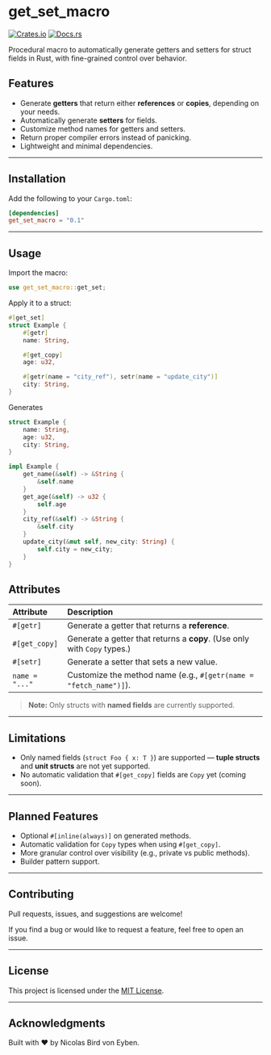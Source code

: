 # get_set_macro

[![Crates.io](https://img.shields.io/crates/v/get_set_macro)](https://crates.io/crates/get_set_macro)
[![Docs.rs](https://docs.rs/get_set_macro/badge.svg)](https://docs.rs/get_set_macro)

Procedural macro to automatically generate getters and setters for struct fields in Rust, with fine-grained control over behavior.

## Features

- Generate **getters** that return either **references** or **copies**, depending on your needs.
- Automatically generate **setters** for fields.
- Customize method names for getters and setters.
- Return proper compiler errors instead of panicking.
- Lightweight and minimal dependencies.

---

## Installation

Add the following to your `Cargo.toml`:

```toml
[dependencies]
get_set_macro = "0.1"
```

---

## Usage

Import the macro:

```rust
use get_set_macro::get_set;
```

Apply it to a struct:
```rust
#[get_set]
struct Example {
    #[getr]
    name: String,

    #[get_copy]
    age: u32,

    #[getr(name = "city_ref"), setr(name = "update_city")]
    city: String,
}
```

Generates
```rust
struct Example {
    name: String,
    age: u32,
    city: String,
}

impl Example {
    get_name(&self) -> &String {
        &self.name
    }
    get_age(&self) -> u32 {
        self.age
    }
    city_ref(&self) -> &String {
        &self.city
    }
    update_city(&mut self, new_city: String) {
        self.city = new_city;
    }
}
```

## Attributes

| Attribute        | Description |
|:-----------------|:------------|
| `#[getr]`         | Generate a getter that returns a **reference**. |
| `#[get_copy]`     | Generate a getter that returns a **copy**. (Use only with `Copy` types.) |
| `#[setr]`         | Generate a setter that sets a new value. |
| `name = "..."`    | Customize the method name (e.g., `#[getr(name = "fetch_name")]`). |

> **Note:** Only structs with **named fields** are currently supported.

---

## Limitations

- Only named fields (`struct Foo { x: T }`) are supported — **tuple structs** and **unit structs** are not yet supported.
- No automatic validation that `#[get_copy]` fields are `Copy` yet (coming soon).

---

## Planned Features

- Optional `#[inline(always)]` on generated methods.
- Automatic validation for `Copy` types when using `#[get_copy]`.
- More granular control over visibility (e.g., private vs public methods).
- Builder pattern support.

---

## Contributing

Pull requests, issues, and suggestions are welcome!

If you find a bug or would like to request a feature, feel free to open an issue.

---

## License

This project is licensed under the [MIT License](LICENSE).

---

## Acknowledgments

Built with ❤️ by Nicolas Bird von Eyben.